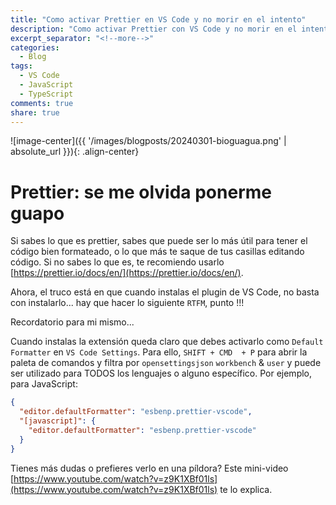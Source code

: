 ```yaml
---
title: "Como activar Prettier en VS Code y no morir en el intento"
description: "Como activar Prettier con VS Code y no morir en el intento"
excerpt_separator: "<!--more-->"
categories:
  - Blog
tags:
  - VS Code
  - JavaScript
  - TypeScript
comments: true
share: true
---
```


![image-center]({{ '/images/blogposts/20240301-bioguagua.png' | absolute_url }}){: .align-center}

# Prettier: se me olvida ponerme guapo

Si sabes lo que es prettier, sabes que puede ser lo más útil para tener el código bien formateado, o lo que más te saque de tus casillas editando código. Si no sabes lo que es, te recomiendo usarlo [https://prettier.io/docs/en/](https://prettier.io/docs/en/).

Ahora, el truco está en que cuando instalas el plugin de VS Code, no basta con instalarlo... hay que hacer lo siguiente `RTFM`, punto !!!

Recordatorio para mi mismo...

Cuando instalas la extensión queda claro que debes activarlo como `Default Formatter` en `VS Code Settings`. Para ello, `SHIFT + CMD  + P` para abrir la paleta de comandos y filtra por `opensettingsjson` `workbench` & `user` y puede ser utilizado para TODOS los lenguajes o alguno específico. Por ejemplo, para JavaScript:

```json
{
  "editor.defaultFormatter": "esbenp.prettier-vscode",
  "[javascript]": {
    "editor.defaultFormatter": "esbenp.prettier-vscode"
  }
}
```

Tienes más dudas o prefieres verlo en una píldora? Este mini-video [https://www.youtube.com/watch?v=z9K1XBf01ls](https://www.youtube.com/watch?v=z9K1XBf01ls) te lo explica.
